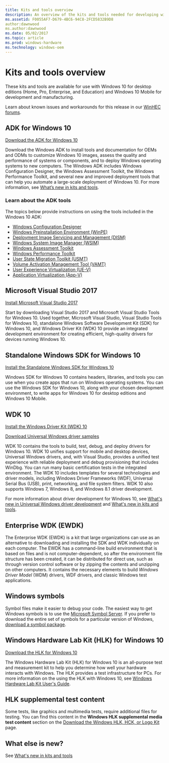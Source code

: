 ```yaml
---
title: Kits and tools overview
description: An overview of the kits and tools needed for developing with Windows 10 Mobile and Windows 10.
ms.assetid: F0055AF7-D679-4BC6-94C8-2FCD5832B9D8
author:dawnwood
ms.author:dawnwood
ms.date: 05/02/2017
ms.topic: article
ms.prod: windows-hardware
ms.technology: windows-oem
---
```

# Kits and tools overview

These kits and tools are available for use with Windows 10 for desktop editions (Home, Pro, Enterprise, and Education) and Windows 10 Mobile for development and manufacturing.

Learn about known issues and workarounds for this release in our [WinHEC forums](http://go.microsoft.com/fwlink/p/?LinkId=526372).

## ADK for Windows 10

[Download the ADK for Windows 10](adk-install.md)

Download the Windows ADK to install tools and documentation for OEMs and ODMs to customize Windows 10 images, assess the quality and performance of systems or components, and to deploy Windows operating systems to new computers. The Windows ADK includes Windows Configuration Designer, the Windows Assessment Toolkit, the Windows Performance Toolkit, and several new and improved deployment tools that can help you automate a large-scale deployment of Windows 10. For more information, see [What’s new in kits and tools](what-s-new-in-kits-and-tools.md).

### Learn about the ADK tools

The topics below provide instructions on using the tools included in the Windows 10 ADK:

* [Windows Configuration Designer](https://docs.microsoft.com/en-us/windows/configuration/provisioning-packages/provisioning-packages)
* [Windows Preinstallation Environment (WinPE)](https://docs.microsoft.com/en-us/windows-hardware/manufacture/desktop/winpe-intro)
* [Deployment Image Servicing and Management (DISM)](https://docs.microsoft.com/en-us/windows-hardware/manufacture/desktop/dism---deployment-image-servicing-and-management-technical-reference-for-windows)
* [Windows System Image Manager (WSIM)](https://docs.microsoft.com/en-us/windows-hardware/customize/desktop/wsim/windows-system-image-manager-technical-reference)
* [Windows Assessment Toolkit](https://docs.microsoft.com/en-us/windows-hardware/test/assessments/)
* [Windows Performance Toolkit](https://docs.microsoft.com/en-us/windows-hardware/test/wpt/)
* [User State Migration Toolkit (USMT)](https://docs.microsoft.com/en-us/windows/deployment/usmt/usmt-reference)
* [Volume Activation Management Tool (VAMT)](https://docs.microsoft.com/en-us/windows/deployment/volume-activation/volume-activation-management-tool)
* [User Experience Virtualization (UE-V)](https://docs.microsoft.com/en-us/windows/configuration/ue-v/uev-for-windows)
* [Application Virtualization (App-V)](https://docs.microsoft.com/en-us/windows/application-management/app-v/appv-for-windows)

## Microsoft Visual Studio 2017

[Install Microsoft Visual Studio 2017](https://www.visualstudio.com/vs/)

Start by downloading Visual Studio 2017 and Microsoft Visual Studio Tools for Windows 10. Used together, Microsoft Visual Studio, Visual Studio Tools for Windows 10, standalone Windows Software Development Kit (SDK) for Windows 10, and Windows Driver Kit (WDK) 10 provide an integrated development environment for creating efficient, high-quality drivers for devices running Windows 10.

## Standalone Windows SDK for Windows 10

[Install the Standalone Windows SDK for Windows 10](https://go.microsoft.com/fwlink/p/?LinkID=845298)

Windows SDK for Windows 10 contains headers, libraries, and tools you can use when you create apps that run on Windows operating systems. You can use the Windows SDK for Windows 10, along with your chosen development environment, to write apps for Windows 10 for desktop editions and Windows 10 Mobile.

## WDK 10

[Install the Windows Driver Kit (WDK) 10](https://developer.microsoft.com/windows/hardware/windows-driver-kit)

[Download Universal Windows driver samples](http://go.microsoft.com/fwlink/p/?LinkId=526735)

WDK 10 contains the tools to build, test, debug, and deploy drivers for Windows 10. WDK 10 unifies support for mobile and desktop devices, Universal Windows drivers, and, with Visual Studio, provides a unified test experience with reliable deployment and debug provisioning that includes WinDbg. You can run many basic certification tests in the integrated environment. The WDK 10 includes templates for several technologies and driver models, including Windows Driver Frameworks (WDF), Universal Serial Bus (USB), print, networking, and file system filters. WDK 10 also supports Windows 7, Windows 8, and Windows 8.1 driver development.

For more information about driver development for Windows 10, see [What's new in Universal Windows driver development](https://msdn.microsoft.com/windows/hardware/drivers/what-s-new-in-driver-development) and [What's new in kits and tools](what-s-new-in-kits-and-tools.md).

## Enterprise WDK (EWDK)

The Enterprise WDK (EWDK) is a kit that large organizations can use as an alternative to downloading and installing the SDK and WDK individually on each computer. The EWDK has a command-line build environment that is based on files and is not computer-dependent, so after the environment file structure has been created, it can be distributed for direct use, such as through version control software or by zipping the contents and unzipping on other computers. It contains the necessary elements to build *Windows Driver Model* (WDM) drivers, WDF drivers, and classic Windows test applications.

## Windows symbols

Symbol files make it easier to debug your code. The easiest way to get Windows symbols is to use the [Microsoft Symbol Server](http://support.microsoft.com/kb/311503/). If you prefer to download the entire set of symbols for a particular version of Windows, [download a symbol package](http://go.microsoft.com/fwlink/?LinkId=528570).

## Windows Hardware Lab Kit (HLK) for Windows 10

[Download the HLK for Windows 10](http://go.microsoft.com/fwlink/p/?LinkId=532718)

The Windows Hardware Lab Kit (HLK) for Windows 10 is an all-purpose test and measurement kit to help you determine how well your hardware interacts with Windows. The HLK provides a test infrastructure for PCs. For more information on the using the HLK with Windows 10, see [Windows Hardware Lab Kit User's Guide](https://msdn.microsoft.com/library/windows/hardware/dn939963.aspx).

## HLK supplemental test content

Some tests, like graphics and multimedia tests, require additional files for testing. You can find this content in the **Windows HLK supplemental media test content** section on the [Download the Windows HLK, HCK, or Logo Kit](http://go.microsoft.com/fwlink/p/?LinkId=532718) page.

## What else is new?

See [What's new in kits and tools](what-s-new-in-kits-and-tools.md)
